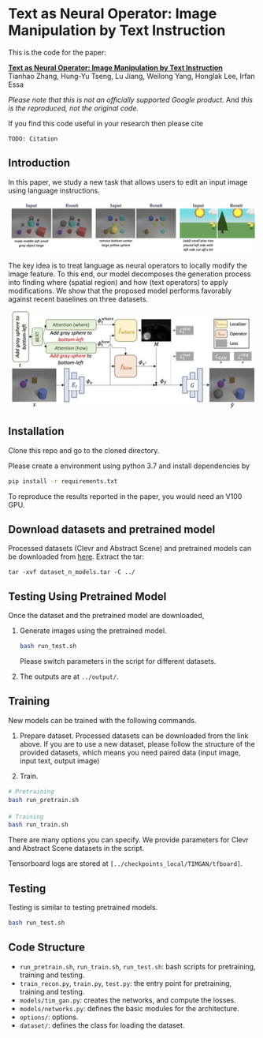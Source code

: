 # Text as Neural Operator: Image Manipulation by Text Instruction

This is the code for the paper:

**<a href="about:blank">Text as Neural Operator: Image Manipulation by Text Instruction
</a>**
<br>
Tianhao Zhang, Hung-Yu Tseng, Lu Jiang, Weilong Yang, Honglak Lee, Irfan Essa
<br>


*Please note that this is not an officially supported Google product.* And *this is the reproduced, not the original code.*

If you find this code useful in your research then please cite

```
TODO: Citation
```

## Introduction
In this paper, we study a new task that allows users to edit an input image using
language instructions.

![Problem Overview](images/teaser.png)

The key idea is to treat language as neural operators to locally modify the image feature.
To this end, our model decomposes the generation process into finding where (spatial region)
and how (text operators) to apply modifications. We show that the proposed model performs
favorably against recent baselines on three datasets.

![Method](images/overview.png)

## Installation

Clone this repo and go to the cloned directory.

Please create a environment using python 3.7 and install dependencies by
```bash
pip install -r requirements.txt
```

To reproduce the results reported in the paper, you would need an V100 GPU.

## Download datasets and pretrained model
Processed datasets (Clevr and Abstract Scene) and pretrained models can be downloaded
from [here](https://storage.googleapis.com/bryanzhang-bucket/dataset_n_models.tar). Extract the tar:
```
tar -xvf dataset_n_models.tar -C ../
```

## Testing Using Pretrained Model

Once the dataset and the pretrained model are downloaded,

1. Generate images using the pretrained model.
    ```bash
    bash run_test.sh
    ```
    Please switch parameters in the script for different datasets.

2. The outputs are at `../output/`.

## Training

New models can be trained with the following commands.

1. Prepare dataset. Processed datasets can be downloaded from the link above.
If you are to use a new dataset, please follow the structure of the provided
datasets, which means you need paired data (input image, input text, output image)

2. Train.

```bash
# Pretraining
bash run_pretrain.sh

# Training
bash run_train.sh
```

There are many options you can specify. We provide parameters for Clevr and Abstract Scene datasets in the script.

Tensorboard logs are stored at `[../checkpoints_local/TIMGAN/tfboard]`.

## Testing

Testing is similar to testing pretrained models.

```bash
bash run_test.sh
```


## Code Structure

- `run_pretrain.sh`, `run_train.sh`, `run_test.sh`: bash scripts for pretraining, training and testing.
- `train_recon.py`, `train.py`, `test.py`: the entry point for pretraining, training and testing.
- `models/tim_gan.py`: creates the networks, and compute the losses.
- `models/networks.py`: defines the basic modules for the architecture.
- `options/`: options.
- `dataset/`: defines the class for loading the dataset.
